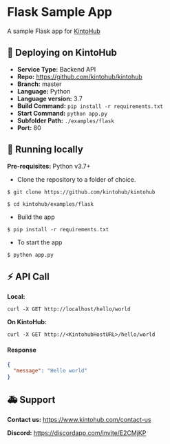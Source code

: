 # Flask Sample App

A sample Flask app for [KintoHub](https://kintohub.com)

## :rocket: Deploying on KintoHub

- **Service Type:** Backend API
- **Repo:** https://github.com/kintohub/kintohub
- **Branch:** master
- **Language:** Python
- **Language version:** 3.7
- **Build Command:** `pip install -r requirements.txt`
- **Start Command:** `python app.py`
- **Subfolder Path:** `./examples/flask`
- **Port:** 80

## :hammer: Running locally

**Pre-requisites:** Python v3.7+

- Clone the repository to a folder of choice.

```
$ git clone https://github.com/kintohub/kintohub

$ cd kintohub/examples/flask
```

- Build the app

```
$ pip install -r requirements.txt
```

- To start the app 

```
$ python app.py
```

## :zap: API Call

**Local:**
```
curl -X GET http://localhost/hello/world
```

**On KintoHub:**
```
curl -X GET http://<KintohubHostURL>/hello/world
```

#### Response
```json
{
  "message": "Hello world"
}
``` 

## :ambulance: Support

**Contact us:** https://www.kintohub.com/contact-us

**Discord:** https://discordapp.com/invite/E2CMjKP
